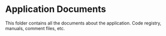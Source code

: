 # Application Documents
This folder contains all the documents about the application. Code registry, manuals, comment files, etc.